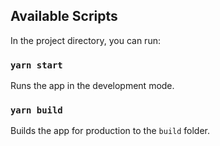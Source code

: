 ## Available Scripts

In the project directory, you can run:

### `yarn start`

Runs the app in the development mode.

### `yarn build`

Builds the app for production to the `build` folder.
